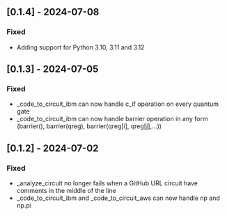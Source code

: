 ## [0.1.4] - 2024-07-08
### Fixed
- Adding support for Python 3.10, 3.11 and 3.12

## [0.1.3] - 2024-07-05
### Fixed
- _code_to_circuit_ibm can now handle c_if operation on every quantum gate
- _code_to_circuit_ibm can now handle barrier operation in any form (barrier(), barrier(qreg), barrier(qreg[i], qreg[j],...))

## [0.1.2] - 2024-07-02
### Fixed
- _analyze_circuit no longer fails when a GitHub URL circuit have comments in the middle of the line
- _code_to_circuit_ibm and _code_to_circuit_aws can now handle np and np.pi
